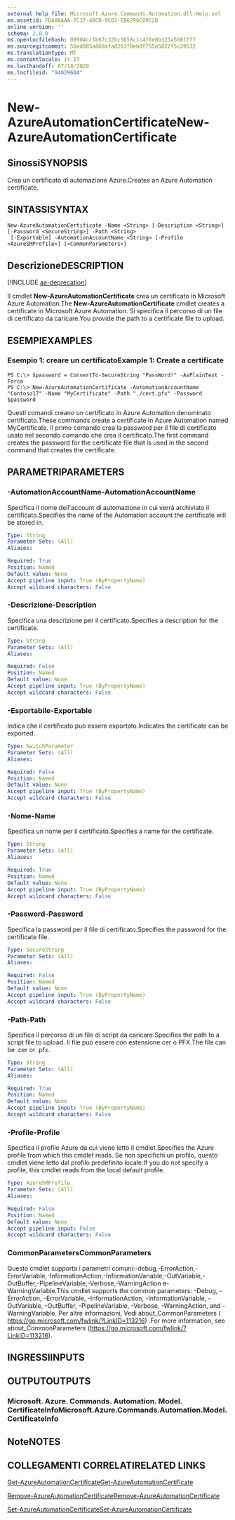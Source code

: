 ```yaml
---
external help file: Microsoft.Azure.Commands.Automation.dll-Help.xml
ms.assetid: FDA8BAAA-7C37-4BCB-9C02-EB6296C09C2B
online version: ''
schema: 2.0.0
ms.openlocfilehash: 00904cc1b67c32bc3658c1c4f6e8b123a5601ff7
ms.sourcegitcommit: 56ed085a868afa8263f8eb0f755b5822f5c29532
ms.translationtype: MT
ms.contentlocale: it-IT
ms.lasthandoff: 07/18/2020
ms.locfileid: "94029684"
---
```

# <span data-ttu-id="4fe90-101">New-AzureAutomationCertificate</span><span class="sxs-lookup"><span data-stu-id="4fe90-101">New-AzureAutomationCertificate</span></span>

## <span data-ttu-id="4fe90-102">Sinossi</span><span class="sxs-lookup"><span data-stu-id="4fe90-102">SYNOPSIS</span></span>

<span data-ttu-id="4fe90-103">Crea un certificato di automazione Azure.</span><span class="sxs-lookup"><span data-stu-id="4fe90-103">Creates an Azure Automation certificate.</span></span>

## <span data-ttu-id="4fe90-104">SINTASSI</span><span class="sxs-lookup"><span data-stu-id="4fe90-104">SYNTAX</span></span>

```
New-AzureAutomationCertificate -Name <String> [-Description <String>] [-Password <SecureString>] -Path <String>
 [-Exportable] -AutomationAccountName <String> [-Profile <AzureSMProfile>] [<CommonParameters>]
```

## <span data-ttu-id="4fe90-105">Descrizione</span><span class="sxs-lookup"><span data-stu-id="4fe90-105">DESCRIPTION</span></span>

[!INCLUDE [aa-deprecation](../include/aa-deprecation.md)]

<span data-ttu-id="4fe90-106">Il cmdlet **New-AzureAutomationCertificate** crea un certificato in Microsoft Azure Automation.</span><span class="sxs-lookup"><span data-stu-id="4fe90-106">The **New-AzureAutomationCertificate** cmdlet creates a certificate in Microsoft Azure Automation.</span></span>
<span data-ttu-id="4fe90-107">Si specifica il percorso di un file di certificato da caricare.</span><span class="sxs-lookup"><span data-stu-id="4fe90-107">You provide the path to a certificate file to upload.</span></span>

## <span data-ttu-id="4fe90-108">ESEMPI</span><span class="sxs-lookup"><span data-stu-id="4fe90-108">EXAMPLES</span></span>

### <span data-ttu-id="4fe90-109">Esempio 1: creare un certificato</span><span class="sxs-lookup"><span data-stu-id="4fe90-109">Example 1: Create a certificate</span></span>
```
PS C:\> $password = ConvertTo-SecureString "PassWord!" -AsPlainText -Force
PS C:\> New-AzureAutomationCertificate -AutomationAccountName "Contoso17" -Name "MyCertificate" -Path "./cert.pfx" -Password $password
```

<span data-ttu-id="4fe90-110">Questi comandi creano un certificato in Azure Automation denominato certificato.</span><span class="sxs-lookup"><span data-stu-id="4fe90-110">These commands create a certificate in Azure Automation named MyCertificate.</span></span>
<span data-ttu-id="4fe90-111">Il primo comando crea la password per il file di certificato usato nel secondo comando che crea il certificato.</span><span class="sxs-lookup"><span data-stu-id="4fe90-111">The first command creates the password for the certificate file that is used in the second command that creates the certificate.</span></span>

## <span data-ttu-id="4fe90-112">PARAMETRI</span><span class="sxs-lookup"><span data-stu-id="4fe90-112">PARAMETERS</span></span>

### <span data-ttu-id="4fe90-113">-AutomationAccountName</span><span class="sxs-lookup"><span data-stu-id="4fe90-113">-AutomationAccountName</span></span>
<span data-ttu-id="4fe90-114">Specifica il nome dell'account di automazione in cui verrà archiviato il certificato.</span><span class="sxs-lookup"><span data-stu-id="4fe90-114">Specifies the name of the Automation account the certificate will be stored in.</span></span>

```yaml
Type: String
Parameter Sets: (All)
Aliases: 

Required: True
Position: Named
Default value: None
Accept pipeline input: True (ByPropertyName)
Accept wildcard characters: False
```

### <span data-ttu-id="4fe90-115">-Descrizione</span><span class="sxs-lookup"><span data-stu-id="4fe90-115">-Description</span></span>
<span data-ttu-id="4fe90-116">Specifica una descrizione per il certificato.</span><span class="sxs-lookup"><span data-stu-id="4fe90-116">Specifies a description for the certificate.</span></span>

```yaml
Type: String
Parameter Sets: (All)
Aliases: 

Required: False
Position: Named
Default value: None
Accept pipeline input: True (ByPropertyName)
Accept wildcard characters: False
```

### <span data-ttu-id="4fe90-117">-Esportabile</span><span class="sxs-lookup"><span data-stu-id="4fe90-117">-Exportable</span></span>
<span data-ttu-id="4fe90-118">Indica che il certificato può essere esportato.</span><span class="sxs-lookup"><span data-stu-id="4fe90-118">Indicates the certificate can be exported.</span></span>

```yaml
Type: SwitchParameter
Parameter Sets: (All)
Aliases: 

Required: False
Position: Named
Default value: None
Accept pipeline input: True (ByPropertyName)
Accept wildcard characters: False
```

### <span data-ttu-id="4fe90-119">-Nome</span><span class="sxs-lookup"><span data-stu-id="4fe90-119">-Name</span></span>
<span data-ttu-id="4fe90-120">Specifica un nome per il certificato.</span><span class="sxs-lookup"><span data-stu-id="4fe90-120">Specifies a name for the certificate.</span></span>

```yaml
Type: String
Parameter Sets: (All)
Aliases: 

Required: True
Position: Named
Default value: None
Accept pipeline input: True (ByPropertyName)
Accept wildcard characters: False
```

### <span data-ttu-id="4fe90-121">-Password</span><span class="sxs-lookup"><span data-stu-id="4fe90-121">-Password</span></span>
<span data-ttu-id="4fe90-122">Specifica la password per il file di certificato.</span><span class="sxs-lookup"><span data-stu-id="4fe90-122">Specifies the password for the certificate file.</span></span>

```yaml
Type: SecureString
Parameter Sets: (All)
Aliases: 

Required: False
Position: Named
Default value: None
Accept pipeline input: True (ByPropertyName)
Accept wildcard characters: False
```

### <span data-ttu-id="4fe90-123">-Path</span><span class="sxs-lookup"><span data-stu-id="4fe90-123">-Path</span></span>
<span data-ttu-id="4fe90-124">Specifica il percorso di un file di script da caricare.</span><span class="sxs-lookup"><span data-stu-id="4fe90-124">Specifies the path to a script file to upload.</span></span>
<span data-ttu-id="4fe90-125">Il file può essere con estensione cer o PFX.</span><span class="sxs-lookup"><span data-stu-id="4fe90-125">The file can be .cer or .pfx.</span></span>

```yaml
Type: String
Parameter Sets: (All)
Aliases: 

Required: True
Position: Named
Default value: None
Accept pipeline input: True (ByPropertyName)
Accept wildcard characters: False
```

### <span data-ttu-id="4fe90-126">-Profile</span><span class="sxs-lookup"><span data-stu-id="4fe90-126">-Profile</span></span>
<span data-ttu-id="4fe90-127">Specifica il profilo Azure da cui viene letto il cmdlet.</span><span class="sxs-lookup"><span data-stu-id="4fe90-127">Specifies the Azure profile from which this cmdlet reads.</span></span>
<span data-ttu-id="4fe90-128">Se non specifichi un profilo, questo cmdlet viene letto dal profilo predefinito locale.</span><span class="sxs-lookup"><span data-stu-id="4fe90-128">If you do not specify a profile, this cmdlet reads from the local default profile.</span></span>

```yaml
Type: AzureSMProfile
Parameter Sets: (All)
Aliases: 

Required: False
Position: Named
Default value: None
Accept pipeline input: False
Accept wildcard characters: False
```

### <span data-ttu-id="4fe90-129">CommonParameters</span><span class="sxs-lookup"><span data-stu-id="4fe90-129">CommonParameters</span></span>
<span data-ttu-id="4fe90-130">Questo cmdlet supporta i parametri comuni:-debug,-ErrorAction,-ErrorVariable,-InformationAction,-InformationVariable,-OutVariable,-OutBuffer,-PipelineVariable,-Verbose,-WarningAction e-WarningVariable.</span><span class="sxs-lookup"><span data-stu-id="4fe90-130">This cmdlet supports the common parameters: -Debug, -ErrorAction, -ErrorVariable, -InformationAction, -InformationVariable, -OutVariable, -OutBuffer, -PipelineVariable, -Verbose, -WarningAction, and -WarningVariable.</span></span> <span data-ttu-id="4fe90-131">Per altre informazioni, Vedi about_CommonParameters ( https://go.microsoft.com/fwlink/?LinkID=113216) .</span><span class="sxs-lookup"><span data-stu-id="4fe90-131">For more information, see about_CommonParameters (https://go.microsoft.com/fwlink/?LinkID=113216).</span></span>

## <span data-ttu-id="4fe90-132">INGRESSI</span><span class="sxs-lookup"><span data-stu-id="4fe90-132">INPUTS</span></span>

## <span data-ttu-id="4fe90-133">OUTPUT</span><span class="sxs-lookup"><span data-stu-id="4fe90-133">OUTPUTS</span></span>

### <span data-ttu-id="4fe90-134">Microsoft. Azure. Commands. Automation. Model. CertificateInfo</span><span class="sxs-lookup"><span data-stu-id="4fe90-134">Microsoft.Azure.Commands.Automation.Model.CertificateInfo</span></span>

## <span data-ttu-id="4fe90-135">Note</span><span class="sxs-lookup"><span data-stu-id="4fe90-135">NOTES</span></span>

## <span data-ttu-id="4fe90-136">COLLEGAMENTI CORRELATI</span><span class="sxs-lookup"><span data-stu-id="4fe90-136">RELATED LINKS</span></span>

[<span data-ttu-id="4fe90-137">Get-AzureAutomationCertificate</span><span class="sxs-lookup"><span data-stu-id="4fe90-137">Get-AzureAutomationCertificate</span></span>](./Get-AzureAutomationCertificate.md)

[<span data-ttu-id="4fe90-138">Remove-AzureAutomationCertificate</span><span class="sxs-lookup"><span data-stu-id="4fe90-138">Remove-AzureAutomationCertificate</span></span>](./Remove-AzureAutomationCertificate.md)

[<span data-ttu-id="4fe90-139">Set-AzureAutomationCertificate</span><span class="sxs-lookup"><span data-stu-id="4fe90-139">Set-AzureAutomationCertificate</span></span>](./Set-AzureAutomationCertificate.md)


